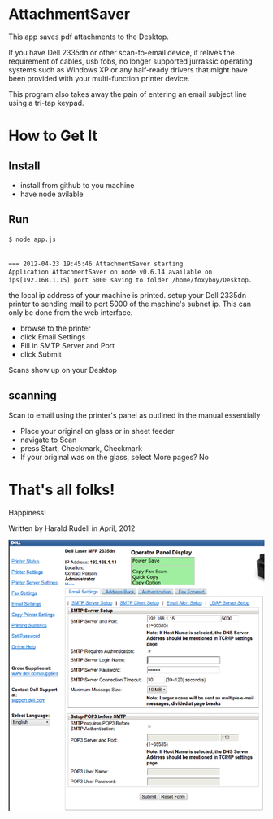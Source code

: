 # AttachmentSaver

This app saves pdf attachments to the Desktop.

If you have Dell 2335dn or other scan-to-email device, it relives the requirement of cables, usb fobs, no longer supported jurrassic operating systems such as Windows XP or any half-ready drivers  that might have been provided with your multi-function printer device.

This program also takes away the pain of entering an email subject line using a tri-tap keypad.

# How to Get It

## Install
* install from github to you machine
* have node avilable

## Run
```
$ node app.js


=== 2012-04-23 19:45:46 AttachmentSaver starting
Application AttachmentSaver on node v0.6.14 available on ips[192.168.1.15] port 5000 saving to folder /home/foxyboy/Desktop.
```

the local ip address of your machine is printed. setup your Dell 2335dn printer to sending mail to port 5000 of the machine's subnet ip. This can only be done from the web interface.

* browse to the printer
* click Email Settings
* Fill in SMTP Server and Port
* click Submit

Scans show up on your Desktop

## scanning

Scan to email using the printer's panel as outlined in the manual essentially
* Place your original on glass or in sheet feeder
* navigate to Scan
* press Start, Checkmark, Checkmark
* If your original was on the glass, select More pages? No

# That's all folks!

Happiness!

Written by Harald Rudell in April, 2012

![Dell setup](https://github.com/haraldrudell/attachmentsaver/raw/master/style/dell.png)
